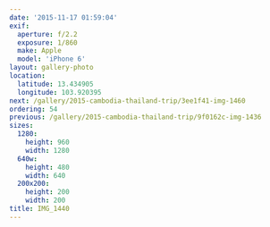 ```yaml
---
date: '2015-11-17 01:59:04'
exif:
  aperture: f/2.2
  exposure: 1/860
  make: Apple
  model: 'iPhone 6'
layout: gallery-photo
location:
  latitude: 13.434905
  longitude: 103.920395
next: /gallery/2015-cambodia-thailand-trip/3ee1f41-img-1460
ordering: 54
previous: /gallery/2015-cambodia-thailand-trip/9f0162c-img-1436
sizes:
  1280:
    height: 960
    width: 1280
  640w:
    height: 480
    width: 640
  200x200:
    height: 200
    width: 200
title: IMG_1440
---
```

